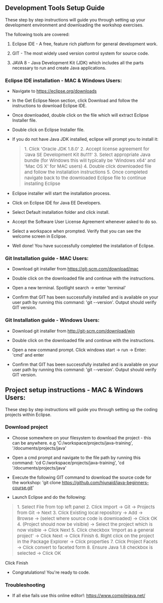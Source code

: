 ## Development Tools Setup Guide

These step by step instructions will guide you through setting up your development environment and downloading the workshop exercises. 

The following tools are covered:

1. Eclipse IDE - A free, feature rich platform for general development work.

2. GIT - The most widely used version control system for source code.

3. JAVA 8 - Java Development Kit (JDK) which includes all the parts necessary to run and create Java applications.

### Eclipse IDE installation - MAC & Windows Users:

* Navigate to https://eclipse.org/downloads

* In the Get Eclipse Neon section, click Download and follow the instructions to download Eclipse IDE.

* Once downloaded, double click on the file which will extract Eclipse Installer file. 

* Double click on Eclipse Installer file. 

* If you do not have Java JDK installed, eclipse will prompt you to install it: 
  > <span style="font-size: 15px;">1. Click 'Oracle JDK 1.8.0'
  > 2. Accept license agreement for 'Java SE Development Kit 8u111'
  > 3. Select appropriate Java bundle (for Windows this will typically be 'Windows x64' and 'Mac OS X' for MAC users) 
  > 4. Double click downloaded file and follow the installation instructions 
  > 5. Once completed navigate back to the downloaded Eclipse file to continue installing Eclipse</style>

* Eclipse installer will start the installation process. 

* Click on Eclipse IDE for Java EE Developers.

* Select Default installation folder and click install. 

* Accept the Software User License Agreement whenever asked to do so. 

* Select a workspace when prompted. Verify that you can see the welcome screen in Eclipse. 

* Well done! You have successfully completed the installation of Eclipse.  

### Git Installation guide  - MAC Users:

* Download git installer from https://git-scm.com/download/mac

* Double click on the downloaded file and continue with the instructions.

* Open a new terminal. Spotlight search -> enter 'terminal'

* Confirm that GIT has been successfully installed and is available on your user path by running this command: 'git --version'. Output should verify GIT version.

### Git Installation guide - Windows Users:

* Download git installer from http://git-scm.com/download/win

* Double click on the downloaded file and continue with the instructions.

* Open a new command prompt. Click windows start -> run -> Enter: 'cmd' and enter

* Confirm that GIT has been successfully installed and is available on your user path by running this command: 'git --version'. Output should verify GIT version.

## Project setup instructions - MAC & Windows Users:

These step by step instructions will guide you through setting up the coding projects within Eclipse.

### Download project

* Choose somewhere on your filesystem to download the project - this can be anywhere. e.g 'C:/workspace/projects/java-training', '/documents/projects/java'

* Open a cmd prompt and navigate to the file path by running this command: 'cd C:/workspace/projects/java-training', 'cd '/documents/projects/java'

* Execute the following GIT command to download the source code for the workshop: 'git clone https://github.com/hjunaid/java-beginners-course.git'

* Launch Eclipse and do the following:
 > <span style="font-size: 15px;">1. Select File from top left panel
 > 2. Click Import -> Git -> Projects from Git -> Next 
 > 3. Click Existing local repository -> Add -> Browse -> (select where source code is downloaded) -> Click OK 
 > 4. (Project should now be visible) -> Select the project which is now visible -> Click Next
 > 5. Click checkbox 'Import as a general project' -> Click Next -> Click Finish
 > 6. Right click on the project in the Package Explorer -> Click properties
 > 7. Click Project Facets -> Click convert to faceted form
 > 8. Ensure Java 1.8 checkbox is selected -> Click OK
 
 Click Finish</span>

* Congratulations! You're ready to code.

### Troubleshooting

* If all else fails use this online editor!: https://www.compilejava.net/